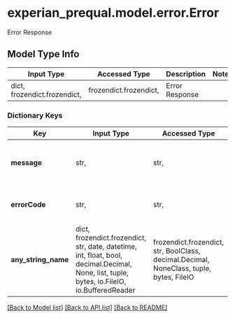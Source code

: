 # experian_prequal.model.error.Error

Error Response

## Model Type Info
Input Type | Accessed Type | Description | Notes
------------ | ------------- | ------------- | -------------
dict, frozendict.frozendict,  | frozendict.frozendict,  | Error Response | 

### Dictionary Keys
Key | Input Type | Accessed Type | Description | Notes
------------ | ------------- | ------------- | ------------- | -------------
**message** | str,  | str,  | Client friendly message explaining the error | [optional] 
**errorCode** | str,  | str,  | Experian generated code for this error | [optional] 
**any_string_name** | dict, frozendict.frozendict, str, date, datetime, int, float, bool, decimal.Decimal, None, list, tuple, bytes, io.FileIO, io.BufferedReader | frozendict.frozendict, str, BoolClass, decimal.Decimal, NoneClass, tuple, bytes, FileIO | any string name can be used but the value must be the correct type | [optional]

[[Back to Model list]](../../README.md#documentation-for-models) [[Back to API list]](../../README.md#documentation-for-api-endpoints) [[Back to README]](../../README.md)

